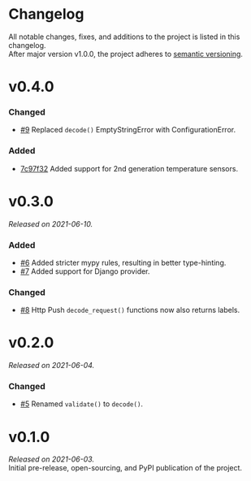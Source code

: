 # Changelog
All notable changes, fixes, and additions to the project is listed in this changelog.  
After major version v1.0.0, the project adheres to [semantic versioning](https://semver.org/).

# v0.4.0
### Changed
- [#9](https://github.com/disruptive-technologies/python-integrations/pull/9) Replaced `decode()` EmptyStringError with ConfigurationError.

### Added
- [7c97f32](https://github.com/disruptive-technologies/python-integrations/commit/7c97f32b64a0b150cc2a45747afc274c5ddae786) Added support for 2nd generation temperature sensors.

# v0.3.0
_Released on 2021-06-10._
### Added
- [#6](https://github.com/disruptive-technologies/python-integrations/pull/6) Added stricter mypy rules, resulting in better type-hinting.
- [#7](https://github.com/disruptive-technologies/python-integrations/pull/7) Added support for Django provider.

### Changed
- [#8](https://github.com/disruptive-technologies/python-integrations/pull/8) Http Push `decode_request()` functions now also returns labels.

# v0.2.0
_Released on 2021-06-04._  
### Changed
- [#5](https://github.com/disruptive-technologies/python-integrations/pull/5) Renamed `validate()` to `decode()`.


# v0.1.0
_Released on 2021-06-03._  
Initial pre-release, open-sourcing, and PyPI publication of the project.
